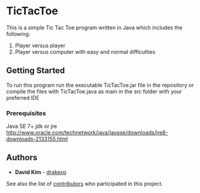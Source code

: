 # TicTacToe

This is a simple Tic Tac Toe program written in Java which includes the following:
1. Player versus player
2. Player versus computer with easy and normal difficulties

## Getting Started

To run this program run the executable TicTacToe.jar file in the repository or compile the files with TicTacToe.java as main in the src folder with your preferred IDE

### Prerequisites

Java SE 7+ jdk or jre
http://www.oracle.com/technetwork/java/javase/downloads/jre8-downloads-2133155.html

## Authors

* **David Kim** - [drakexp](https://github.com/drakexp)

See also the list of [contributors](https://github.com/drakexp/TicTacToe/contributors) who participated in this project.
